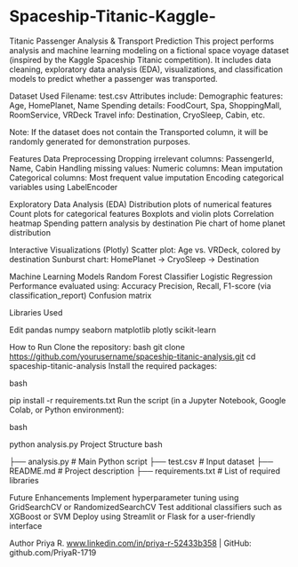 # Spaceship-Titanic-Kaggle-
Titanic Passenger Analysis & Transport Prediction
This project performs analysis and machine learning modeling on a fictional space voyage dataset (inspired by the Kaggle Spaceship Titanic competition). It includes data cleaning, exploratory data analysis (EDA), visualizations, and classification models to predict whether a passenger was transported.

Dataset Used
Filename: test.csv
Attributes include:
Demographic features: Age, HomePlanet, Name
Spending details: FoodCourt, Spa, ShoppingMall, RoomService, VRDeck
Travel info: Destination, CryoSleep, Cabin, etc.

Note: If the dataset does not contain the Transported column, it will be randomly generated for demonstration purposes.

Features
Data Preprocessing
Dropping irrelevant columns: PassengerId, Name, Cabin
Handling missing values:
Numeric columns: Mean imputation
Categorical columns: Most frequent value imputation
Encoding categorical variables using LabelEncoder

Exploratory Data Analysis (EDA)
Distribution plots of numerical features
Count plots for categorical features
Boxplots and violin plots
Correlation heatmap
Spending pattern analysis by destination
Pie chart of home planet distribution

Interactive Visualizations (Plotly)
Scatter plot: Age vs. VRDeck, colored by destination
Sunburst chart: HomePlanet → CryoSleep → Destination

Machine Learning Models
Random Forest Classifier
Logistic Regression
Performance evaluated using:
Accuracy
Precision, Recall, F1-score (via classification_report)
Confusion matrix

Libraries Used

Edit
pandas
numpy
seaborn
matplotlib
plotly
scikit-learn

How to Run
Clone the repository:
bash
git clone https://github.com/yourusername/spaceship-titanic-analysis.git
cd spaceship-titanic-analysis
Install the required packages:

bash

pip install -r requirements.txt
Run the script (in a Jupyter Notebook, Google Colab, or Python environment):

bash

python analysis.py
Project Structure
bash

├── analysis.py          # Main Python script
├── test.csv             # Input dataset
├── README.md            # Project description
├── requirements.txt     # List of required libraries

Future Enhancements
Implement hyperparameter tuning using GridSearchCV or RandomizedSearchCV
Test additional classifiers such as XGBoost or SVM
Deploy using Streamlit or Flask for a user-friendly interface

Author
Priya R.
www.linkedin.com/in/priya-r-52433b358 | GitHub: github.com/PriyaR-1719
